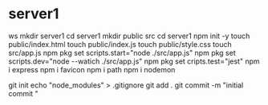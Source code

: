 # server1
ws mkdir server1
cd server1
mkdir public src
cd server1
npm init -y
touch public/index.html
touch public/index.js
touch public/style.css
touch src/app.js
npm pkg set scripts.start="node ./src/app.js"
npm pkg set scripts.dev="node --watich ./src/app.js"
npm pkg set cripts.test="jest"
npm i express
npm i favicon 
npm i path 
npm i nodemon

git init 
echo "node_modules" > .gitignore
git add .
git commit -m "initial commit "

